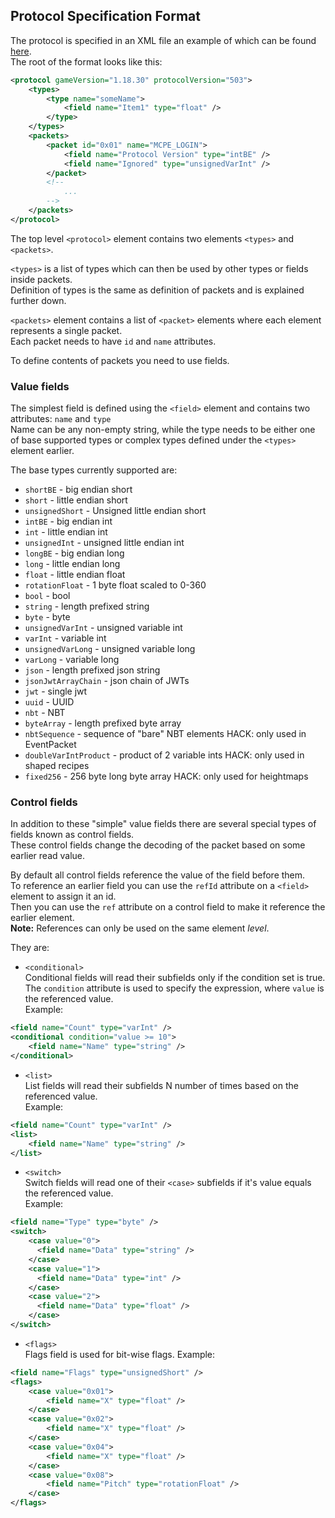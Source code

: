 ## Protocol Specification Format
The protocol is specified in an XML file an example of which can be found [here](MCPE%20Protocol.xml).  
The root of the format looks like this:  
```xml
<protocol gameVersion="1.18.30" protocolVersion="503">
	<types>
	    <type name="someName">
		    <field name="Item1" type="float" />
        </type>
	</types>
	<packets>
		<packet id="0x01" name="MCPE_LOGIN">
			<field name="Protocol Version" type="intBE" />
			<field name="Ignored" type="unsignedVarInt" />
		</packet>
        <!-- 
            ... 
        -->
    </packets>
</protocol>
```

The top level `<protocol>` element contains two elements `<types>` and `<packets>`.

`<types>` is a list of types which can then be used by other types or fields inside packets.  
Definition of types is the same as definition of packets and is explained further down.


`<packets>` element contains a list of `<packet>` elements where each element represents a single packet.  
Each packet needs to have `id` and `name` attributes.

To define contents of packets you need to use fields.

### Value fields

The simplest field is defined using the `<field>` element and contains two attributes: `name` and `type`  
Name can be any non-empty string, while the type needs to be either one of base supported types or complex types defined under the `<types>` element earlier.

The base types currently supported are:
- `shortBE` - big endian short
- `short` - little endian short
- `unsignedShort` - Unsigned little endian short
- `intBE` - big endian int
- `int` - little endian int
- `unsignedInt` - unsigned little endian int
- `longBE` - big endian long
- `long` - little endian long
- `float` - little endian float
- `rotationFloat` - 1 byte float scaled to 0-360
- `bool` - bool
- `string` - length prefixed string
- `byte` - byte
- `unsignedVarInt` - unsigned variable int
- `varInt` - variable int
- `unsignedVarLong` - unsigned variable long
- `varLong` - variable long
- `json` - length prefixed json string
- `jsonJwtArrayChain` - json chain of JWTs
- `jwt` - single jwt
- `uuid` - UUID
- `nbt` - NBT
- `byteArray` - length prefixed byte array
- `nbtSequence` - sequence of "bare" NBT elements HACK: only used in EventPacket
- `doubleVarIntProduct` - product of 2 variable ints HACK: only used in shaped recipes
- `fixed256` - 256 byte long byte array HACK: only used for heightmaps

### Control fields

In addition to these "simple" value fields there are several special types of fields known as control fields.  
These control fields change the decoding of the packet based on some earlier read value.

By default all control fields reference the value of the field before them.  
To reference an earlier field you can use the `refId` attribute on a `<field>` element to assign it an id.  
Then you can use the `ref` attribute on a control field to make it reference the earlier element.  
**Note:** References can only be used on the same element _level_.

They are:
 - `<conditional>`  
Conditional fields will read their subfields only if the condition set is true.  
The `condition` attribute is used to specify the expression, where `value` is the referenced value.  
Example:  
```xml
<field name="Count" type="varInt" />
<conditional condition="value >= 10">
    <field name="Name" type="string" />
</conditional>
``` 
- `<list>`  
  List fields will read their subfields N number of times based on the referenced value.  
  Example:
```xml
<field name="Count" type="varInt" />
<list>
    <field name="Name" type="string" />
</list>
``` 
- `<switch>`  
  Switch fields will read one of their `<case>` subfields if it's value equals the referenced value.  
  Example:
```xml
<field name="Type" type="byte" />
<switch>
    <case value="0">
      <field name="Data" type="string" />
    </case>
    <case value="1">
      <field name="Data" type="int" />
    </case>
    <case value="2">
      <field name="Data" type="float" />
    </case>
</switch>
``` 
- `<flags>`  
  Flags field is used for bit-wise flags.
  Example:
```xml
<field name="Flags" type="unsignedShort" />
<flags>
    <case value="0x01">
        <field name="X" type="float" />
    </case>
    <case value="0x02">
        <field name="X" type="float" />
    </case>
    <case value="0x04">
        <field name="X" type="float" />
    </case>
    <case value="0x08">
        <field name="Pitch" type="rotationFloat" />
    </case>
</flags>
``` 
